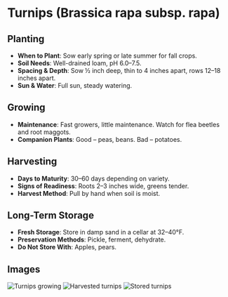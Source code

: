 # Turnips (Brassica rapa subsp. rapa)

## Planting
- **When to Plant**: Sow early spring or late summer for fall crops.
- **Soil Needs**: Well-drained loam, pH 6.0–7.5.
- **Spacing & Depth**: Sow ½ inch deep, thin to 4 inches apart, rows 12–18 inches apart.
- **Sun & Water**: Full sun, steady watering.

## Growing
- **Maintenance**: Fast growers, little maintenance. Watch for flea beetles and root maggots.
- **Companion Plants**: Good – peas, beans. Bad – potatoes.

## Harvesting
- **Days to Maturity**: 30–60 days depending on variety.
- **Signs of Readiness**: Roots 2–3 inches wide, greens tender.
- **Harvest Method**: Pull by hand when soil is moist.

## Long-Term Storage
- **Fresh Storage**: Store in damp sand in a cellar at 32–40°F.
- **Preservation Methods**: Pickle, ferment, dehydrate.
- **Do Not Store With**: Apples, pears.

## Images
![Turnips growing](images/turnips-growth.jpg)
![Harvested turnips](images/turnips-harvest.jpg)
![Stored turnips](images/turnips-storage.jpg)
